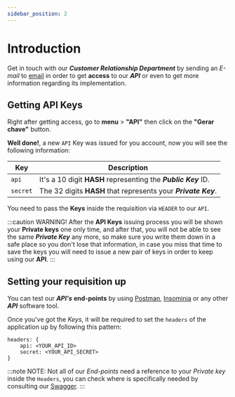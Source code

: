 ```yaml
---
sidebar_position: 2
---
```


# Introduction

Get in touch with our ***Customer Relationship Department*** by sending an *E-mail* to [email](mailto:contato@bembit.com) in order to get **access** to our ***API*** or even to get more information regarding its implementation.

## Getting API Keys

Right after getting access, go to **menu** > __"API"__ then click on the __"Gerar chave"__ button.

**Well done!**, a new `API` Key was issued for you account, now you will see the following information:

| Key | Description |
| ------ | ------ | 
| `api` | It's a 10 digit **HASH** representing the ***Public Key*** ID. |
| `secret` | The 32 digits **HASH** that represents your ***Private Key***. |

You need to pass the **Keys** inside the requisition via `HEADER` to our `API`.

:::caution WARNING!
After the **API Keys** issuing process you will be shown your **Private keys** one only time, and after that, you will not be able to see the same ***Private Key*** any more, so make sure you write them down in a safe place so you don't lose that information, in case you miss that time to save the keys you will need to issue a new pair of keys in order to keep using our **API**.
:::

## Setting your requisition up

You can test our ***API's*** **end-points** by using [Postman](https://www.postman.com/), [Insominia](https://insomnia.rest/) or any other ***API*** software tool.

Once you've got the *Keys*, it will be required to set the `headers` of the application up by following this pattern:

```
headers: {
    api: <YOUR_API_ID>
    secret: <YOUR_API_SECRET>
}
```

:::note NOTE:
Not all of our *End-points* need a reference to your *Private key* inside the `Headers`, you can check where is specifically needed by consulting our [Swagger](https://api.bembit.com/docs).
:::